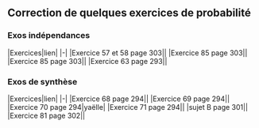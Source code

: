 ## Correction de quelques exercices de probabilité

### Exos indépendances

|Exercices|lien|
|-|
|Exercice 57 et 58 page 303||
|Exercice 85 page 303||
|Exercice 85 page 303||
|Exercice 63 page 293||


### Exos de synthèse


|Exercices|lien|
|-|
|Exercice 68 page 294||
|Exercice 69 page 294||
|Exercice 70 page 294|yaëlle|
|Exercice 71 page 294||
|sujet B page 301||
|Exercice 81 page 302||
